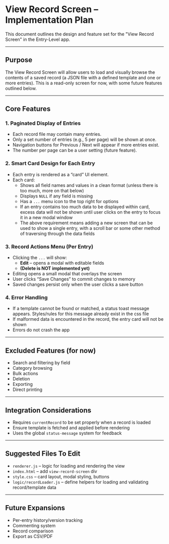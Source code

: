 # View Record Screen – Implementation Plan

This document outlines the design and feature set for the "View Record Screen" in the Entry-Level app.

---

##  Purpose

The View Record Screen will allow users to load and visually browse the contents of a saved record (a JSON file with a defined template and one or more entries). This is a read-only screen for now, with some future features outlined below.

---

##  Core Features

### 1. Paginated Display of Entries

- Each record file may contain many entries.
- Only a set number of entries (e.g., 5 per page) will be shown at once.
- Navigation buttons for Previous / Next will appear if more entries exist.
- The number per page can be a user setting (future feature).

### 2. Smart Card Design for Each Entry

- Each entry is rendered as a “card” UI element.
- Each card:
  - Shows all field names and values in a clean format (unless there is too much, more on that below)
  - Displays `NULL` if any field is missing
  - Has a `...` menu icon to the top right for options
  - If an entry contains too much data to be displayed within card, excess data will not be shown until user clicks on the entry to focus it in a new modal window
  - The above requirement means adding a new screen that can be used to show a single entry, with a scroll bar or some other method of traversing through the data fields

### 3. Record Actions Menu (Per Entry)

- Clicking the `...` will show:
  - **Edit** – opens a modal with editable fields
  - **(Delete is NOT implemented yet)**
- Editing opens a small modal that overlays the screen
- User clicks “Save Changes” to commit changes to memory
- Saved changes persist only when the user clicks a save button

### 4. Error Handling

- If a template cannot be found or matched, a status toast message appears. Styles/rules for this message already exist in the css file
- If malformed data is encountered in the record, the entry card will not be shown
- Errors do not crash the app

---

##  Excluded Features (for now)

- Search and filtering by field
- Category browsing
- Bulk actions
- Deletion
- Exporting
- Direct printing

---

##  Integration Considerations

- Requires `currentRecord` to be set properly when a record is loaded
- Ensure template is fetched and applied before rendering
- Uses the global `status-message` system for feedback

---

##  Suggested Files To Edit

- `renderer.js` – logic for loading and rendering the view
- `index.html` – add `view-record-screen` div
- `style.css` – card layout, modal styling, buttons
- `logic/recordLoader.js` – define helpers for loading and validating record/template data

---

##  Future Expansions

- Per-entry history/version tracking
- Commenting system
- Record comparison
- Export as CSV/PDF

